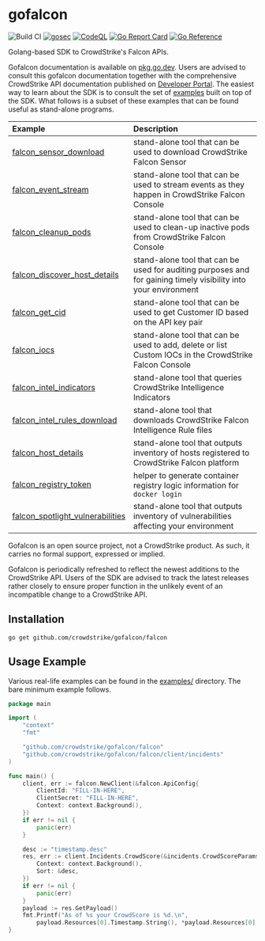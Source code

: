 # gofalcon
![Build CI](https://github.com/CrowdStrike/gofalcon/workflows/Build%20CI/badge.svg)
[![gosec](https://github.com/CrowdStrike/gofalcon/actions/workflows/gosec.yml/badge.svg)](https://github.com/CrowdStrike/gofalcon/actions/workflows/gosec.yml)
[![CodeQL](https://github.com/CrowdStrike/gofalcon/actions/workflows/codeql.yml/badge.svg)](https://github.com/CrowdStrike/gofalcon/actions/workflows/codeql.yml)
[![Go Report Card](https://goreportcard.com/badge/github.com/crowdstrike/gofalcon)](https://goreportcard.com/report/github.com/crowdstrike/gofalcon)
[![Go Reference](https://pkg.go.dev/badge/github.com/crowdstrike/gofalcon.svg)](https://pkg.go.dev/github.com/crowdstrike/gofalcon)

Golang-based SDK to CrowdStrike's Falcon APIs.

Gofalcon documentation is available on [pkg.go.dev](https://pkg.go.dev/github.com/crowdstrike/gofalcon). Users are advised to consult this gofalcon documentation together with the comprehensive CrowdStrike API documentation published on [Developer Portal](https://developer.crowdstrike.com/crowdstrike/docs). The easiest way to learn about the SDK is to consult the set of [examples](examples) built on top of the SDK. What follows is a subset of these examples that can be found useful as stand-alone programs.

| Example                                                                       | Description                                                                                            |
| :--------                                                                     | :------------                                                                                          |
| [falcon_sensor_download](examples/falcon_sensor_download)                     | stand-alone tool that can be used to download CrowdStrike Falcon Sensor                                |
| [falcon_event_stream](examples/falcon_event_stream)                           | stand-alone tool that can be used to stream events as they happen in CrowdStrike Falcon Console        |
| [falcon_cleanup_pods](examples/falcon_cleanup_pods)                           | stand-alone tool that can be used to clean-up inactive pods from CrowdStrike Falcon Console            |
| [falcon_discover_host_details](examples/falcon_discover_host_details)         | stand-alone tool that can be used for auditing purposes and for gaining timely visibility into your environment |
| [falcon_get_cid](examples/falcon_get_cid)                                     | stand-alone tool that can be used to get Customer ID based on the API key pair                         |
| [falcon_iocs](examples/falcon_iocs)                                           | stand-alone tool that can be used to add, delete or list Custom IOCs in the CrowdStrike Falcon Console |
| [falcon_intel_indicators](examples/falcon_intel_indicators)                   | stand-alone tool that queries CrowdStrike Intelligence Indicators                                      |
| [falcon_intel_rules_download](examples/falcon_intel_rules_download)           | stand-alone tool that downloads CrowdStrike Falcon Intelligence Rule files                             |
| [falcon_host_details](examples/falcon_host_details)                           | stand-alone tool that outputs inventory of hosts registered to CrowdStrike Falcon platform             |
| [falcon_registry_token](examples/falcon_registry_token)                       | helper to generate container registry logic information for `docker login`                             |
| [falcon_spotlight_vulnerabilities](examples/falcon_spotlight_vulnerabilities) | stand-alone tool that outputs inventory of vulnerabilities affecting your environment                  |

Gofalcon is an open source project, not a CrowdStrike product. As such, it carries
no formal support, expressed or implied.

Gofalcon is periodically refreshed to reflect the newest additions to the CrowdStrike API. Users of the SDK are advised to track the latest releases rather closely to ensure proper function in the unlikely event of an incompatible change to a CrowdStrike API.

## Installation
```
go get github.com/crowdstrike/gofalcon/falcon
```

## Usage Example

Various real-life examples can be found in the [examples/](examples/) directory. The bare minimum example follows.

```go
package main

import (
	"context"
	"fmt"

	"github.com/crowdstrike/gofalcon/falcon"
	"github.com/crowdstrike/gofalcon/falcon/client/incidents"
)

func main() {
	client, err := falcon.NewClient(&falcon.ApiConfig{
		ClientId: "FILL-IN-HERE",
		ClientSecret: "FILL-IN-HERE",
		Context: context.Background(),
	})
	if err != nil {
		panic(err)
	}

	desc := "timestamp.desc"
	res, err := client.Incidents.CrowdScore(&incidents.CrowdScoreParams{
		Context: context.Background(),
		Sort: &desc,
	})
	if err != nil {
		panic(err)
	}
	payload := res.GetPayload()
	fmt.Printf("As of %s your CrowdScore is %d.\n",
		payload.Resources[0].Timestamp.String(), *payload.Resources[0].Score)
}
```
